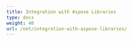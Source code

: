 ```yaml
---
title: Integration with Aspose Libraries
type: docs
weight: 40
url: /net/integration-with-aspose-libraries/
---
```



